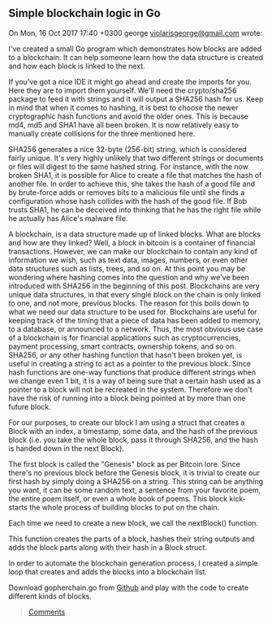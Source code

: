 ## Simple blockchain logic in Go
On Mon, 16 Oct 2017 17:40 +0300
george <violarisgeorge@gmail.com> wrote:

I've created a small Go program which demonstrates how blocks are added to a blockchain. It can help someone learn how the data structure is created and how each block is linked to the next.

If you've got a nice IDE it might go ahead and create the imports for you. Here they are to import them yourself. We'll need the crypto/sha256 package to feed it with strings and it will output a SHA256 hash for us. Keep in mind that when it comes to hashing, it is best to choose the newer cryptographic hash functions and avoid the older ones. This is because md4, md5 and SHA1 have all been broken. It is now relatively easy to manually create collisions for the three mentioned here. 

<script src="https://gist.github.com/violarisgeorge/58ad62697b63ee47620650a6f954e5b8.js"></script>

SHA256 generates a nice 32-byte (256-bit) string, which is considered fairly unique. It's very highly unlikely that two different strings or documents or files will digest to the same hashed string. For instance, with the now broken SHA1, it is possible for Alice to create a file that matches the hash of another file. In order to achieve this, she takes the hash of a good file and by brute-force adds or removes bits to a malicious file until she finds a configuration whose hash collides with the hash of the good file. If Bob trusts SHA1, he can be deceived into thinking that he has the right file while he actually has Alice's malware file.

A blockchain, is a data structure made up of linked blocks. What are blocks and how are they linked? Well, a block in bitcoin is a container of financial transactions. However, we can make our blockchain to contain any kind of information we wish, such as text data, images, numbers, or even other data structures such as lists, trees, and so on. At this point you may be wondering where hashing comes into the question and why we've been introduced with SHA256 in the beginning of this post. Blockchains are very unique data structures, in that every single block on the chain is only linked to one, and not more, previous blocks. The reason for this boils down to what we need our data structure to be used for. Blockchains are useful for keeping track of the timing that a piece of data has been added to memory, to a database, or announced to a network. Thus, the most obvious use case of a blockchain is for financial applications such as cryptocurrencies, payment processing, smart contracts, ownership tokens, and so on. SHA256, or any other hashing function that hasn't been broken yet, is useful in creating a string to act as a pointer to the previous block. Since hash functions are one-way functions that produce different strings when we change even 1 bit, it is a way of being sure that a certain hash used as a pointer to a block will not be recreated in the system. Therefore we don't have the risk of running into a block being pointed at by more than one future block.

For our purposes, to create our block I am using a struct that creates a Block with an index, a timestamp, some data, and the hash of the previous block (i.e. you take the whole block, pass it through SHA256, and the hash is handed down in the next Block).

<script src="https://gist.github.com/violarisgeorge/8e1c0a437507c9151c6ccc25682d985b.js"></script>

The first block is called the "Genesis" block as per Bitcoin lore. Since there's no previous block before the Genesis block, it is trivial to create our first hash by simply doing a SHA256 on a string. This string can be anything you want, it can be some random text, a sentence from your favorite poem, the entire poem itself, or even a whole book of poems. This block kick-starts the whole process of building blocks to put on the chain. 

Each time we need to create a new block, we call the nextBlock() function. 
<script src="https://gist.github.com/violarisgeorge/c1e82679da58151238f5f304b2b016f1.js"></script>

This function creates the parts of a block, hashes their string outputs and adds the block parts along with their hash in a Block struct. 

In order to automate the blockchain generation process, I created a simple loop that creates and adds the blocks into a blockchain list.
<script src="https://gist.github.com/violarisgeorge/8db9b40a8cb707b166ea11f814fced77.js"></script>

Download gopherchain.go from <a href="https://github.com/violarisgeorge/gopherchain/blob/master/gopherchain.go">Github</a> and play with the code to create different kinds of blocks.


> [Comments](https://github.com/violarisgeorge/violarisgeorge.github.io/issues/1)

